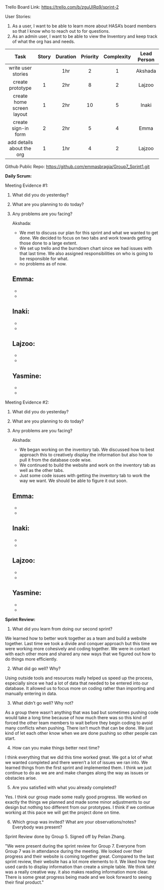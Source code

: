 Trello Board Link: https://trello.com/b/zguUIRq9/sprint-2 

User Stories: 
1. As a user, I want to be able to learn more about HASA’s board members so that I know who to reach out to for questions.
2. As an admin user, I want to be able to view the Inventory and keep track of what the org has and needs.


| Task                      | Story | Duration | Priority | Complexity | Lead Person |
|:-------------------------:|:-----:|:--------:|:--------:|:----------:|:-----------:|
| write user stories        |       | 1hr      | 2        | 1          | Akshada     |
| create prototype          | 1     | 2hr      | 8        | 2          | Lajzoo      |
| create home screen layout | 1     | 2hr      | 10       | 5          | Inaki       |
| create sign-in form       | 2     | 2hr      | 5        | 4          | Emma        |
| add details about the org | 1     | 1hr      | 4        | 2          | Lajzoo      |




Github Public Repo: https://github.com/emmasbragia/Group7_Sprint1.git 

**Daily Scrum:** 

Meeting Evidence #1:
1. What did you do yesterday?
2. What are you planning to do today?
3. Any problems are you facing?

    Akshada:
    - We met to discuss our plan for this sprint and what we wanted to get done. We decided to focus on two tabs and work towards getting those done to a large extent.
    - We set up trello and the burndown chart since we had issues with that last time. We also assigned responsibilities on who is going to be responsible for what.
    - no problems as of now.
    
    Emma:
    -  
    - 
    - 

    Inaki:
    - 
    - 
    -  

    Lajzoo:
    - 
    - 
    - 

    Yasmine:
    - 
    -  
    -  
    
Meeting Evidence #2:

1. What did you do yesterday?
2. What are you planning to do today?
3. Any problems are you facing?

    Akshada:
    - We began working on the inventory tab. We discussed how to best approach this to creatively display the information but also how to pull it from the database code wise.
    - We continued to build the website and work on the inventory tab as well as the other tabs.
    - Just some code issues with getting the inventory tab to work the way we want. We should be able to figure it out soon. 
    
    Emma:
    -  
    - 
    - 

    Inaki:
    - 
    -  
    -  

    Lajzoo:
    - 
    - 
    - 

    Yasmine:
    - 
    - 
    -  


**Sprint Review:**

1. What did you learn from doing our second sprint?

We learned how to better work together as a team and build a website together. Last time we took a divide and conquer approach but this time we were working more cohesively and coding together. We were in contact with each other more and shared any new ways that we figured out how to do things more efficiently. 

2. What did go well? Why?

Using outside tools and resources really helped us speed up the process, especially since we had a lot of data that needed to be entered into our database. It allowed us to focus more on coding rather than importing and manually entering in data. 

3. What didn’t go well? Why not?

As a group there wasn’t anything that was bad but sometimes pushing code would take a long time because of how much there was so this kind of forced the other team members to wait before they begin coding to avoid many conflicts when pushing. There isn’t much that can be done. We just kind of let each other know when we are done pushing so other people can start.

4. How can you make things better next time?

I think everything that we did this time worked great. We got a lot of what we wanted completed and there weren’t a lot of issues we ran into. We learned things from the first sprint and implemented them. I think we just continue to do as we are and make changes along the way as issues or obstacles arise.

5. Are you satisfied with what you already completed?

Yes. I think our group made some really good progress. We worked on exactly the things we planned and made some minor adjustments to our design but nothing too different from our prototypes. I think if we continue working at this pace we will get the project done on time.

6. Which group was invited? What are your observations/notes? Everybody was present?

Sprint Review done by Group 5. Signed off by Peilan Zhang.

"We were present during the sprint review for Group 7. Everyone from Group 7 was in attendance during the meeting. We looked over their progress and their website is coming together great. Compared to the last sprint review, their website has a lot more elements to it. We liked how they used cards to display information than create a simple table. We think taht was a really creative way. it also makes reading information more clear. There is some great progress being made and we look forward to seeing their final product."
